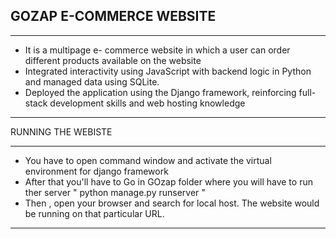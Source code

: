 ## GOZAP E-COMMERCE WEBSITE

---

- It is a multipage e- commerce website in which a user can order different products available on the website
- Integrated interactivity using JavaScript with backend logic in Python and managed data using SQLite.
- Deployed the application using the Django framework, reinforcing full-stack development skills and web hosting knowledge

---
RUNNING THE WEBISTE 

---
- You have to open command window and activate the virtual environment for django framework
- After that you'll have to Go in GOzap folder where you will have to run ther server " python manage.py runserver "
- Then , open your browser and search for local host. The website would be running on that particular URL.

---
